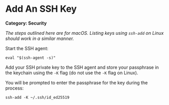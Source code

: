 # Add An SSH Key

__Category: Security__

_The steps outlined here are for macOS. Listing keys using `ssh-add` on Linux should work in a similar manner._

Start the SSH agent:

```shell
eval "$(ssh-agent -s)"
```

Add your SSH private key to the SSH agent and store your passphrase in the keychain using the `-K` flag (do not use the `-K` flag on Linux). 

You will be prompted to enter the passphrase for the key during the process:

```shell
ssh-add -K ~/.ssh/id_ed25519
```
